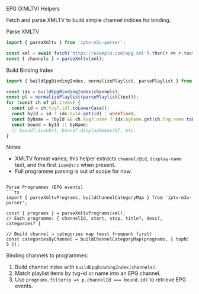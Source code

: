EPG (XMLTV) Helpers

Fetch and parse XMLTV to build simple channel indices for binding.

Parse XMLTV
```ts
import { parseXmltv } from 'iptv-m3u-parser';

const xml = await fetch('https://example.com/epg.xml').then(r => r.text());
const { channels } = parseXmltv(xml);
```

Build Binding Index
```ts
import { buildEpgBindingIndex, normalizePlaylist, parsePlaylist } from 'iptv-m3u-parser';

const idx = buildEpgBindingIndex(channels);
const pl = normalizePlaylist(parsePlaylist(text));
for (const ch of pl.items) {
  const id = ch.tvg?.id?.toLowerCase();
  const byId = id ? idx.byId.get(id) : undefined;
  const byName = !byId && ch.tvg?.name ? idx.byName.get(ch.tvg.name.toLowerCase()) : undefined;
  const bound = byId || byName;
  // bound?.iconUrl, bound?.displayNames[0], etc.
}
```

Notes
- XMLTV format varies; this helper extracts `channel/@id`, `display-name` text, and the first `icon@src` when present.
- Full programme parsing is out of scope for now.
```

Parse Programmes (EPG events)
```ts
import { parseXmltvPrograms, buildChannelCategoryMap } from 'iptv-m3u-parser';

const { programs } = parseXmltvPrograms(xml);
// Each programme: { channelId, start, stop, title?, desc?, categories? }

// Build channel → categories map (most frequent first)
const categoriesByChannel = buildChannelCategoryMap(programs, { topN: 5 });
```

Binding channels to programmes:
1) Build channel index with `buildEpgBindingIndex(channels)`.
2) Match playlist items by tvg-id or name into an EPG channel.
3) Use `programs.filter(p => p.channelId === bound.id)` to retrieve EPG events.
